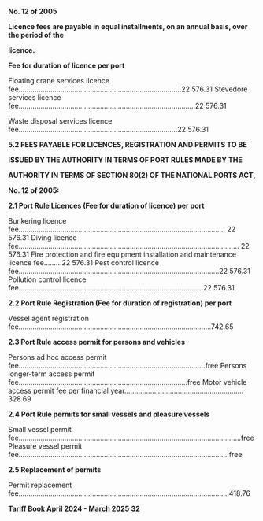 **No. 12 of 2005**

**Licence fees are payable in equal installments, on an annual basis, over the period of the**

**licence.**

**Fee for duration of licence per port**

Floating crane services licence fee……………………………………………………………………....22 576.31
Stevedore services licence fee……………………………………………………………………………..22 576.31

Waste disposal services licence fee……………………………………………………………………..22 576.31

**5.2 FEES PAYABLE FOR LICENCES, REGISTRATION AND PERMITS TO BE**

**ISSUED BY THE AUTHORITY IN TERMS OF PORT RULES MADE BY THE**

**AUTHORITY IN TERMS OF SECTION 80(2) OF THE NATIONAL PORTS ACT,**

**No. 12 of 2005:**

**2.1 Port Rule Licences (Fee for duration of licence) per port**

Bunkering licence fee………………………………………………………………………………………….. 22 576.31
Diving licence fee………………………………………………………………………………………………… 22 576.31
Fire protection and fire equipment installation and maintenance licence fee……...22 576.31
Pest control licence fee…..…………………………………………………………………………………...22 576.31
Pollution control licence fee………………………………………………………………………………...22 576.31

**2.2 Port Rule Registration (Fee for duration of registration) per port**

Vessel agent registration fee…………………………………………………………………………………….742.65

**2.3 Port Rule access permit for persons and vehicles**

Persons ad hoc access permit fee………………………………………………………………………………….free
Persons longer-term access permit fee………………………………………………………………………….free
Motor vehicle access permit fee per financial year……………………………………………………328.69

**2.4 Port Rule permits for small vessels and pleasure vessels**

Small vessel permit fee………………………………………………………………………………………………….free
Pleasure vessel permit fee…………………………………………………………………………………………….free

**2.5 Replacement of permits**

Permit replacement fee…………………………………………………………………………………………….418.76

**Tariff Book April 2024 - March 2025** **32**